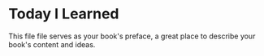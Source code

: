 # Today I Learned

This file file serves as your book's preface, a great place to describe your book's content and ideas.

